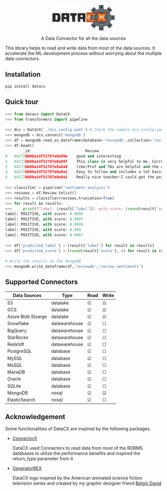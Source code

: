 <div align="center">

<img src="docs/images/LOGO.png" alt="drawing" width="200"/>

A Data Connector for all the data sources

<div align="left">

This library helps to read and write data from most of the data sources. It accelerate the ML development process without worrying about the multiple data connectors.

## Installation
```bash
pip install datacx
```

## Quick tour
```python
>>> from datacx import DataCX
>>> from transformers import pipeline

>>> dcx = DataCX('./dcx_config.yaml') # Check the sample_dcx_config.yaml for reference
>>> mongodb = dcx.connect('mongodb')
>>> df = mongodb.read_as_dataframe(database='reviewdb',collection='reviews')
>>> df.head()
        _id	                        Review
0	64272bb06a14f52787e0a09e	good and interesting
1	64272bb06a14f52787e0a09f	This class is very helpful to me. Currently, I...
2	64272bb06a14f52787e0a0a0	like!Prof and TAs are helpful and the discussi...
3	64272bb06a14f52787e0a0a1	Easy to follow and includes a lot basic and im...
4	64272bb06a14f52787e0a0a2	Really nice teacher!I could got the point eazl...

>>> classifier = pipeline("sentiment-analysis")
>>> reviews = df.Review.tolist()
>>> results = classifier(reviews,truncation=True)
>>> for result in results:
>>>     print(f"label: {result['label']}, with score: {round(result['score'], 4)}")
label: POSITIVE, with score: 0.9999
label: POSITIVE, with score: 0.9997
label: POSITIVE, with score: 0.9999
label: POSITIVE, with score: 0.999
label: POSITIVE, with score: 0.9967

>>> df['predicted_label'] = [result['label'] for result in results]
>>> df['predicted_score'] = [round(result['score'], 4) for result in results]

# Write the results to the MongoDB
>>> mongodb.write_dataframe(df,'reviewdb','review_sentiments')
```
## Supported Connectors
  
|Data Sources| Type | Read | Write |
|------------|------| ----  | -----|
|S3|datalake| &#9745;   | &#9745; |
|GCS|datalake| &#9745;   | &#9745; |
|Azure Blob Stoarge| datalake| &#9745;   | &#9745; |
|Snowflake| datawarehouse | &#9745;   | &#9744; |
|BigQuery| datawarehouse | &#9745;   | &#9744; |
|StarRocks| datawarehouse | &#9745;   | &#9744; |
|Redshift| datawarehouse | &#9745;   | &#9744; |
|PostgreSQL| database | &#9745;   | &#9744; |
|MySQL| database | &#9745;   | &#9744; |
|MsSQL| database | &#9745;   | &#9744; |
|MariaDB| database | &#9745;   | &#9744; |
|Oracle| database | &#9745;   | &#9744; |
|SQLite| database | &#9745;   | &#9744; |
|MongoDB| nosql | &#9745;   | &#9745; |
|ElasticSearch| nosql | &#9745;   | &#9744; |

## Acknowledgement

Some functionalities of DataCX are inspired by the following packages.

- [ConnectorX](https://github.com/sfu-db/connector-x)
  
  DataCX used Connectorx to read data from most of the RDBMS databases to utilize the performance benefits and inspired the return_type parameter from it
  
- [GeneratorREX](https://generatorrex.fandom.com/wiki/Generator_Rex_Wiki)
  
  DataCX logo inspired by the American animated science fiction television series and created by my graphic designer friend [Belgin David](https://www.linkedin.com/in/belgin-david-4b699a1b8)

